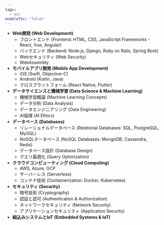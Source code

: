```yaml
---
tags:
  - moc
enableToc: "false"
---
```

- **Web開発 (Web Development)**
    - フロントエンド (Frontend: HTML, CSS, JavaScript Frameworks - React, Vue, Angular)
    - バックエンド (Backend: Node.js, Django, Ruby on Rails, Spring Boot)
    - Webセキュリティ (Web Security)
    - WebAssembly
- **モバイルアプリ開発 (Mobile App Development)**
    - iOS (Swift, Objective-C)
    - Android (Kotlin, Java)
    - クロスプラットフォーム (React Native, Flutter)
- **データサイエンスと機械学習 (Data Science & Machine Learning)**
    - 機械学習概論 (Machine Learning Concepts)
    - データ分析 (Data Analysis)
    - データエンジニアリング (Data Engineering)
    - AI倫理 (AI Ethics)
- **データベース (Databases)**
    - リレーショナルデータベース (Relational Databases: SQL, PostgreSQL, MySQL)
    - NoSQLデータベース (NoSQL Databases: MongoDB, Cassandra, Redis)
    - データベース設計 (Database Design)
    - クエリ最適化 (Query Optimization)
- **クラウドコンピューティング (Cloud Computing)**
    - AWS, Azure, GCP
    - サーバーレス (Serverless)
    - コンテナ技術 (Containerization: Docker, Kubernetes)
- **セキュリティ (Security)**
    - 暗号技術 (Cryptography)
    - 認証と認可 (Authentication & Authorization)
    - ネットワークセキュリティ (Network Security)
    - アプリケーションセキュリティ (Application Security)
- **組込みシステムとIoT (Embedded Systems & IoT)**